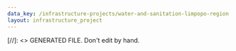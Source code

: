 ```yaml
---
data_key: /infrastructure-projects/water-and-sanitation-limpopo-region
layout: infrastructure_project
---
```

[//]: <> GENERATED FILE. Don't edit by hand.